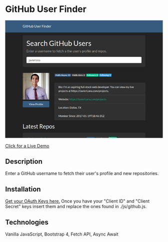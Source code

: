 # GitHub User Finder
![Demo Image](imgs/github-user-finder-demo.jpg)

[Click for a Live Demo](http://apps.javierlona.com/github-user-finder/)

## Description
Enter a GitHub username to fetch their user's profile and new repositories.

## Installation
[Get your OAuth Keys here.](https://developer.github.com/apps/building-oauth-apps/creating-an-oauth-app/) Once you have your "Client ID" and "Client Secret" keys insert them and replace the ones found in ./js/github.js.
## Technologies
Vanilla JavaScript, Bootstrap 4, Fetch API, Async Await

